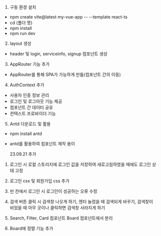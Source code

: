 1. 구동 환경 설치

- npm create vite@latest my-vue-app -- --template react-ts <br />
- cd (폴더 명) <br />
- npm install <br />
- npm run dev <br />

2. layout 생성

- header 및 login, serviceinfo, signup 컴포넌트 생성

3. AppRouter 기능 추가

- AppRouter를 통해 SPA가 가능하게 만듦(컴포넌트 간의 이동)

4. AuthContext 추가

- 사용자 인증 정보 관리
- 로그인 및 로그아웃 기능 제공
- 컴포넌트 간 데이터 공유
- 컨텍스트 프로바이더 기능

5. Antd 다운로드 및 활용

- npm install antd
- antd를 활용하여 컴포넌트 제작 용이

  23.09.21 추가

1. 로그인 시 로컬 스토리지에 로그인 값을 저장하여 새로고침하였을 때에도 로그인 상태 고정

2. 로그인 css 및 회원가입 css 추가

3. 빈 칸에서 로그인 시 로그인이 성공하는 오류 수정

4. 검색 버튼 클릭 시 검색창 나오게 하기, 엔터 눌렀을 때 검색되게 바꾸기, 검색창이 비었을 때 아무 곳이나 클릭하면 검색창 사라지게 하기

5. Search, Filter, Card 컴포넌트 Board 컴포넌트에서 분리

6. Board에 정렬 기능 추가
